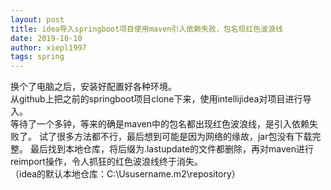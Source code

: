 ```yaml
---
layout: post
title: idea导入springboot项目使用maven引入依赖失败，包名现红色波浪线
date: 2019-10-10
author: xiepl1997
tags: spring
---
```


换个了电脑之后，安装好配置好各种环境。  
从github上把之前的springboot项目clone下来，使用intellijidea对项目进行导入。  
等待了一个多钟，等来的确是maven中的包名都出现红色波浪线，是引入依赖失败了。
试了很多方法都不行，最后想到可能是因为网络的缘故，jar包没有下载完整。
最后找到本地仓库，将后缀为.lastupdate的文件都删除，再对maven进行reimport操作，令人抓狂的红色波浪线终于消失。  
（idea的默认本地仓库：C:\Ususername\.m2\repository）